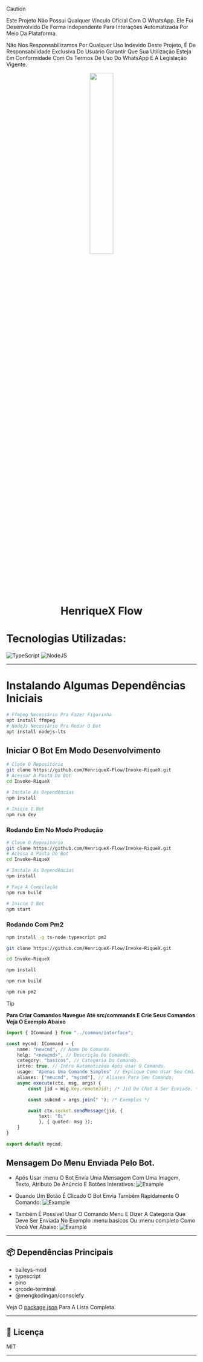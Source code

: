 > [!CAUTION]
> Este Projeto Não Possui Qualquer Vínculo Oficial Com O WhatsApp. Ele Foi Desenvolvido De Forma Independente Para Interações Automatizada Por Meio Da Plataforma.
>
> Não Nos Responsabilizamos Por Qualquer Uso Indevido Deste Projeto, É De Responsabilidade Exclusiva Do Usuário Garantir Que Sua Utilização Esteja Em Conformidade Com Os Termos De Uso Do WhatsApp E A Legislação Vigente.

<p align="center">
<img src="./media/doc.jpg" width="35%" style="margin-left": auto;margin-right: auto;display: block;">
</p>
<h1 align="center">HenriqueX Flow</h1>

# Tecnologias Utilizadas:

![TypeScript](https://img.shields.io/badge/typescript-%23007ACC.svg?style=for-the-badge&logo=typescript&logoColor=white) ![NodeJS](https://img.shields.io/badge/node.js-6DA55F?style=for-the-badge&logo=node.js&logoColor=white)

---

# Instalando Algumas Dependências Iniciais

```bash
# Ffmpeg Necessário Pra Fazer Figurinha
apt install ffmpeg
# NodeJs Necessário Pra Rodar O Bot
apt install nodejs-lts
```

## Iniciar O Bot Em Modo Desenvolvimento

```bash
# Clone O Repositório
git clone https://github.com/HenriqueX-Flow/Invoke-RiqueX.git
# Acessar A Pasta Do Bot
cd Invoke-RiqueX

# Instale As Dependências
npm install

# Inicie O Bot
npm run dev
```

### Rodando Em No Modo Produção

```bash
# Clone O Repositório
git clone https://github.com/HenriqueX-Flow/Invoke-RiqueX.git
# Acessa A Pasta Do Bot
cd Invoke-RiqueX

# Instale As Dependências
npm install

# Faça A Compilação
npm run build

# Inicie O Bot
npm start
```

### Rodando Com Pm2
```bash
npm install -g ts-node typescript pm2

git clone https://github.com/HenriqueX-Flow/Invoke-RiqueX.git

cd Invoke-RiqueX

npm install

npm run build

npm run pm2
```

> [!TIP]
> **Para Criar Comandos Navegue Até src/commands E Crie Seus Comandos Veja O Exemplo Abaixo**

```typescript
import { ICommand } from "../common/interface";

const mycmd: ICommand = {
    name: "newcmd", // Nome Do Comando.
    help: "<newcmd>", // Descrição Do Comando.
    category: "basicos", // Categoria Do Comando.
    intro: true, // Intro Automatizada Após Usar O Comando.
    usage: "Apenas Uma Comando Simples" // Explique Como Usar Seu Cmd.
    aliases: ["meucmd", "mycmd"], // Aliases Para Seu Comando.
    async execute(ctx, msg, args) {
        const jid = msg.key.remoteJid!; /* Jid Do Chat A Ser Enviado. */

        const subcmd = args.join(" "); /* Exemplos */

        await ctx.socket.sendMessage(jid, {
            text: "Oi"
            }, { quoted: msg });
    }
}

export default mycmd;
```

## Mensagem Do Menu Enviada Pelo Bot.
- Após Usar :menu O Bot Envia Uma Mensagem Com Uma Imagem, Texto, Atributo De Anúncio E Botões Interativos:
![Example](./media/menu1.jpg)

- Quando Um Botão É Clicado O Bot Envia Também Rapidamente O Comando:
![Example](./media/menu2.jpg)

- Também É Possível Usar O Comando Menu E Dizer A Categoria Que Deve Ser Enviada No Exemplo :menu basicos Ou :menu completo Como Você Ver Abaixo:
![Example](./media/menu3.jpg)

---

## 📦 Dependências Principais

- baileys-mod
- typescript
- pino
- qrcode-terminal
- @mengkodingan/consolefy

Veja O [package.json](https://github.com/HenriqueX-Flow/Invoke-RiqueX/blob/main/package.json) Para A Lista Completa.

---

## 📝 Licença

MIT

---
